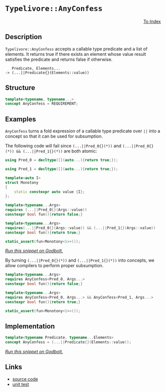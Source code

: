 <!-- Copyright 2024 Feng Mofan
SPDX-License-Identifier: Apache-2.0 -->

# `Typelivore::AnyConfess`

<p style='text-align: right;'><a href="../../../index.md#conceptualizations-2">To Index</a></p>

## Description

`Typelivore::AnyConfess` accepts a callable type predicate and a list of elements.
It returns true if there exists an element whose value result satisfies the predicate and returns false if otherwise.

<pre><code>   Predicate, Elements...
-> (...||Predicate{}(Elements::value))</code></pre>

## Structure

```C++
template<typename, typename...>
concept AnyConfess = REQUIREMENT;
```

## Examples

`AnyConfess` turns a fold expression of a callable type predicate over `||` into a concept so that it can be used for subsumption.

The following code will fail since `(...||Pred_0{}(*))` and `(...||Pred_0{}(*)) && (...||Pred_1{}(*))` are both atomic:

```C++
using Pred_0 = decltype([](auto...){return true;});

using Pred_1 = decltype([](auto...){return true;});

template<auto I>
struct Monotony
{
    static constexpr auto value {I};
};

template<typename...Args>
requires (...||Pred_0{}(Args::value))
constexpr bool fun(){return false;}

template<typename...Args>
requires(...||Pred_0{}(Args::value)) && (...||Pred_1{}(Args::value))
constexpr bool fun(){return true;}

static_assert(fun<Monotony<1>>());
```

[*Run this snippet on Godbolt.*](https://godbolt.org/#z:OYLghAFBqd5QCxAYwPYBMCmBRdBLAF1QCcAaPECAMzwBtMA7AQwFtMQByARg9KtQYEAysib0QXACx8BBAKoBnTAAUAHpwAMvAFYTStJg1DIApACYAQuYukl9ZATwDKjdAGFUtAK4sGIAMwArKSuADJ4DJgAcj4ARpjEEgCcpAAOqAqETgwe3r4BwemZjgLhkTEs8YlcKXaYDtlCBEzEBLk%2BfkG2mPYlDE0tBGXRcQnJts2t7fldCpNDESOVYzUAlLaoXsTI7BxemUYA1MrEmOgA%2BhqHJv4AIodYyLQEAJ6pmBAmgVaBtxBMXiIADoQasTAB2CynAhbBiHAjELyYG5WcG3MH%2BKwaACCJhx%2BwiwGOpwuXGudwe9Webw%2BXx%2BfwBwNBEKhmBhxDhCKRKIh6J5OLx2IImBYqQMwpubkZqEOAEkbthBXNEQ5DgBZASoIgMF6ClmCw6Gw5zJiOZCHNAMOaYVSpYiHaWHABuYiR10h8rR/NxXsxepxwtF4uR/jcr3ezDYIKB2OIwAUCsFpwAjl48KcFIcINGIW5cyczpd9WiILH4yAQC7vJhVmCcZbrbb7bFUJ5DlQvAwIGDIdDYe2xEoeV6BQGRWLTSGwzTI5ho2WE/5FTiU2mM9mQbn8ySi5DeaW4woK1WkbXrmYAGzmC9ZnPgvP3guk4t/BfH101uvYhvCpuHFtth2XY9qy7KcoiIaorc/rYiaZrnEwChKK01CdpKGoMFqAi6qGXCJku3YYhYHDrLQnCBLwfgcFopCoJweaWNYxqbNsmDnv4PCkAQmgkesADWICBBeQIABwXlIgTghekhJP4UlmP4%2BicJIvAsBIGgaKQVE0XRHC8EemncdRJGkHAsAwIgICbAQqSAuQlBoKKdAJFErC7KoYkALTSYcwDIOaUhAmYvBnIQJB4Ogej8IIIhiOwUgyIIigqOoxmkLoXCkAA7sQTCpJwPCkeRlE8bRnAAPKArZBCHKgVCHB5F7eZIvn%2BYcgVmFmHhOfQ9rmBxqy8EZWjrBASCOakzlkBQEATVNIDAFIZh8HQwrEEeECxKVsQRC0LwFbwO3MMQLzlbE2j1EZnGOWwgjlQwtD7WlWCxF4wBSrQtBHtwvBYCwhjAOIz3ppdeBOpg300Ta9SArsnERMKZFpbQeCxLlJ0eFgpUIngak/aQ4PEC2Si3CKAMo0YPHrFQBjxgAangmBZeVEYHYlwiiOICXRfIShqKVGX6ADKDWNY%2Bio0ekDrKgqR9N9nlzOgNy3KYjGWGYOmE8QEUQ/A6x1A0zgQK40x%2BJlYSLBUVR6EUWQCKbNsZHbDDDFbKzdL0jTzA7mUG30AytK7ozVBMgw%2B6HgeW8HEj6yxOwx0pHAUVppW6Q1Xk%2BX5AWSEFWa4GFfUKVwg1cVT6wIJgTBYIk3akAJkj%2BECsngpIGiSGYkgXhpQkpEjKmkGpHFAuJF4iUkIlcBegSSFwgSyReKdpbp%2BkgIZVOmRZY1WVVdkzXNvWuWwnAtCwTrgp5TAWgYRw1ECXBAlD%2BBENrkWZTzsVc9IPPJfzaW6MtOU8oHSKknEqS8Ko7xqnVB0xBT7n0vk8AG7Ukh3wfl1VAPUEjsTMCXYaJkt77wSPZWaGDJq9RACfM%2BnlEFGBqFwTSNBngJA2ltNKR09ps3YSdM6F0HBsxuowAg91HqlRem9D6X02Z/XJrsGi%2BBTgNHBpDEKqgYbCjZgjHopUUZoz2pjWRQ1tZ404oTYmmBSb/SMBTUAxlqa0wUAzJmLNGBs3fpzeKX9ZA/1SjRf%2BQtKaqysJYcWsRJa1xlnLTgCsCBKzuIE6wGteCoC1jrMJ%2BseigyNibTwHQ9AW3KNHTKts%2Bjh2KdkIOywQ5%2By9mHHJ%2BRfYZMNv0eYFTra%2B29nUs2EcFgFMqQnBQcd4ogOTtpJJnAYFwIvlfJBt975XAgPnZ%2B7Fi5DTLqQCuVcxi1z7qpAIKC27gjnuCcE/h26dxnovHSnAV5r1sRveAW9rLVWIYQ4gh9dgnx8iwBQTpzROlvsGOYIUn7hVfuzD%2BHj2beIFgEbKuV8o/WGWAq5HBKo2UBLVeqnyWrfN%2Bc6AFk45joMwYXfw/hcHrwIaQqaLzqXkN%2BakVI5x/lJHOICggCFYHSRWkw9alBWE0S4U9TiQqeGXX4Rg26QiHpPTkZgV670xCSPxtIqxBjSDyNBko0q0NkCww0YILRyNUboxePo7GRi2amIyOYsmVjCTrxpkwemjNmas3xm4uKEhPFJT5j4nQsLr7GFFsEnRaTaKy2yN9AA9IrEWasLCJNoikrA4bqlZIYO4TpeTM2tPdmU%2B22ailOz6HmqpjT/YdLyF09NzTBhlr0CaKYRbukNuLhsLY8d21IxGancZ2LDi4r%2BQS4URKFkgtJSs0utjy6V2rpQEB/c1JmBQWSwIgQ270I0GSqSIlLljL0rYVe06Rr8RAA3O%2B/gRLTwUhui8CkpKJ38Mig9qyZ2J2Cvusqh68G1gJsw7I56gA%3D%3D%3D)

By turning `(...||Pred_0{}(*))` and `(...||Pred_1{}(*))` into concepts, we allow compilers to perform proper subsumption.

```C++
template<typename...Args>
requires AnyConfess<Pred_0, Args...>
constexpr bool fun(){return false;}

template<typename...Args>
requires AnyConfess<Pred_0, Args...> && AnyConfess<Pred_1, Args...>
constexpr bool fun(){return true;}

static_assert(fun<Monotony<1>>());
```

## Implementation

```C++
template<typename Predicate, typename...Elements>
concept AnyConfess = (...||Predicate{}(Elements::value));
```

[*Run this snippet on Godbolt.*](https://godbolt.org/#z:OYLghAFBqd5QCxAYwPYBMCmBRdBLAF1QCcAaPECAMzwBtMA7AQwFtMQByARg9KtQYEAysib0QXACx8BBAKoBnTAAUAHpwAMvAFYTStJg1DIApACYAQuYukl9ZATwDKjdAGFUtAK4sGIAKwAHKSuADJ4DJgAcj4ARpjEIGakAA6oCoRODB7evgHBaRmOAuGRMSzxicl2mA5ZQgRMxAQ5Pn5Btpj2xQwNTQSl0XEJSbaNza15HQrjAxFDFSNmAJS2qF7EyOwcBJgsKQa7JgDMbgQAnimMrJgA1MrEmPiiu6S3F1fMbAB0v9j0bEEChO2BMGgAgmgGFsUgRbuCGOcPAwqJgFApbicACK3CC/b4mADsbiJbgeTzwL0wRKshKxEH%2Be0YBAUIBAADcxF5MMtlicrBCweCAPQAKnFEslUuFQrFEtuABU0SzbpKZRC5VKteL1eChV4MkZ7o90AB9DSY444rDIWgfTAQEz%2BKz%2BelMLxEfF8wkWR4EDYMd7Ebn8olYvnHAV6iEGiLAY1PU1cS3W2p2y4Op0ut0e1Beml%2BgNBkORsMRqNC3b7Q7U07uoi3ACSIKFM2DDluAFkBKgiIihTShbdh7cZkxHMhblCZphVCliLd66hbpzvHcac26aHBVvS4KIVWDuPa2cM19MPjwcRgMDjqCIY8AI5ePCPDEIpECVHok5kk3mt4rxvfEWwhaddjnBdYlQTxbioLwGAgb1fUwf1iEDKgxCUUMt33cFDxrX97XPS9r1ve8r0wZ9XzReFEWRb9bz/RMNEAsiQLvTEzAANnMbi6M/FE0SY8kzS4NjgN%2BUDIQEGdINuaDYPgxDkMLdDi1rWksQHCExwnU0mHRBICGoBDf27BhewEc5fy4Fs7yQ8sOFWWhOH8Xg/A4LRSFQTgSUsaxR3WTZ1zMY4eFIAhNGc1YAGsAkkb4NEkLhCWODR/A0HjuLMQJglcjhJF4FgJA0VjPO83yOF4VlWKirznNIOBYBgRAQHWAgUg9chKDQfY6ASKIbk4VRAm4gBabjJFuYBkEnKRvjMXgKSIYg8HQPR%2BEEEQxHYKQZEERQVHUBrSF0cSAHdiCYFJOB4Fy3I86KfM4AB5D0urhVAqFuUaJqmma5tuBazFxDx%2BvoBdzHC5ZeHqrRVggJA%2BpSAayAoCAUbRkBgCkZIaDtBJWQgWJntiCImnOO7eHJ5hiHOV7Ym0Wp6oivrAQIV6GFoKnTqwWIvGANwxFoVluF4LAWEMYBxD5mi6nZNFntnWoPW2CKIl2ArvNoPBYmu%2BmPCwZ6CDWkrxdIRXiGgpQsT2aXdaMaLVioAwbwANTwTALtez5qYO4RRHEfatvkJQ1Ge879GllBrGsfQ9dZSBVlQWEsjF8aZnQbFTACywzEqq21qwJOkM6boshcBh3E8No9DCeZykqPRCkyARJj8cTW56QYm5GcSajqAQ%2BgmWu8gHroWfqWZe%2BGRIB9mDu9DHZpZ8WefVgUYKtgkB6OHc0gKt4KrfrGybptm%2BbEtBhl8FWriYbh53VgQTAmCwRIy/iyRjm%2BABOY4hJJDJTMJIbiZV/DcT/voTgRVSAlXCt8biXBuKBD/oEFB/gUr%2BAAdxQ%2Bz0qo1RAHVZ2TVWpI3ah9bqGMsaQyGmwTgTQWDskJONJgU4DBGi4H/b4XAkrLTviQdam1ZA7WDtIUOR0I6nV0MkK6N1qZ7wPkfF6HB3qdQ9Lcb6i5iDMNYew200tgY8L4RaCA4NUaQwfisJ%2BDVEbI1QBDBIPVMaOMsSMJhLDxqGKMNwrgrECa7GIMTUmp1aaU39uE%2BmjNmYOH9uzZkXMebPX5oLYWtBRb%2B0lg7bY3l8CPAVkrU6KtkBq39prLoz1db60pkbXJcMzb%2BytjbTAdspZGEdqAOxfA3YKE9t7X2jB/ahzEXtCRsgpEnW8rI6OTtc5WEsAnWIpcU5p1kpwTOBBs5WnmdYAux8i7rSVsncuU9nAQFcEvcSDcyhzxbukNu2Qx6d1SA8nujc7kTwrsPRezzl6TyHr0GeHz17L1%2BbkF5K85i3NBVwTe289pKKeqdE%2Bnj9EcKMdw3hSVcS4EICQB%2BcLbEIxfm/D%2BlA95wIQTw5KhIcGEjSpIUBU1xIqMIbYYhkVSHNTah1T6LjaGDWGhwJhAMWAKHZJOdkWKawzAEfi4uIjtpBzGQHSZkcQDHFIPI264skX4JRW9KhX0fqiumuKyVK4ZXHhmGDNxaMH7HFhly7pFDBXo16vayGHJkApBSKaaVf9TSyoIAZXRU0%2BB0CCSEsmFN6aRLjQzJmLN4mOI5kk3meTMACyFiLMWEVskdPqaQfJU9FZi28iUspFsKna14NUg2n5janVNngc2EVmnpFafbDpcZSGuyYB7L2Ps/YWxGSqiQ4zDrhymToTVszjBx0WdUlZPk1kMDFsKLOsc84WH2T5Q5Jd4CbwBT0KuNcIX12rmvZuXc3lZCua8ooWQb391OYCkeLQ/lfLOUC/or755jH6I%2BqFAHd5rA2DvOFMD97IsqpwHRLAxUSqlda3Ytrb4KsJc6%2BGMVSCv3fiMMuBUqVJB4ccY4/hMopTKhRwkqCDXweqhykhdi4ogEkP4f%2BQQeJ/0kH/NKgCuBaoKscODx9ODErwwVJajGJPMdw7yS2RNK6SCAA%3D)

## Links

- [source code](../../../../conceptrodon/typelivore/concepts/any_confess.hpp)
- [unit test](../../../../tests/unit/concepts/typelivore/any_confess.test.hpp)
